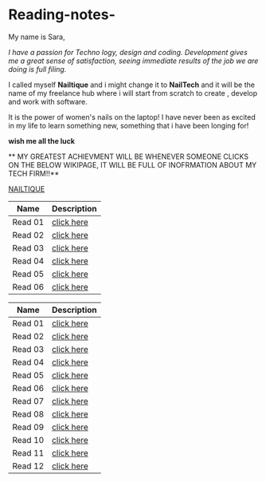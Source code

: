 # Reading-notes-

My name is Sara, 

*I have a passion for Techno logy, design and coding. Development gives me a great sense of satisfaction, seeing immediate results of the job we are doing is full filing.*

I called myself **Nailtique** and i might change it to **NailTech** and it will be the name of my freelance hub where i will start from scratch to create , develop and work with software.

It is the power of women's nails on the laptop!
I have never been as excited in my life to learn something new, something that i have been longing for!

**wish me all the luck**
  
  ** MY GREATEST ACHIEVMENT WILL BE WHENEVER SOMEONE CLICKS ON THE BELOW WIKIPAGE, IT WILL BE FULL OF INOFRMATION ABOUT MY TECH FIRM!!**  
  
   
  [NAILTIQUE](https://en.wikipedia.org/w/index.phpsearch=Nailtique&title=Special%3ASearch&profile=advanced&fulltext=1&ns0=1)
  
    
| Name       | Description |
| ----------- | ----------- |
| Read 01     | [click here](https://nailtique.github.io/Reading-notes-/Read01)       
| Read 02     | [click here](https://nailtique.github.io/Reading-notes-/Read02)
Read 03    |   [click here](https://nailtique.github.io/Reading-notes-/Read03)|
Read 04    |   [click here](https://nailtique.github.io/Reading-notes-/Read04)|
Read 05    |   [click here](https://nailtique.github.io/Reading-notes-/Read05)|
Read 06    |   [click here](https://nailtique.github.io/Reading-notes-/Read06)|


   
| Name       | Description |
| ----------- | ----------- |
Read 01    | [click here](https://nailtique.github.io/Reading-notes-/Class-01)       
Read 02    | [click here](https://nailtique.github.io/Reading-notes-/Class-02)
Read 03    | [click here](https://nailtique.github.io/Reading-notes-/Class-03)
Read 04    | [click here](https://nailtique.github.io/Reading-notes-/Class-04)
Read 05    | [click here](https://nailtique.github.io/Reading-notes-/Class-05)
Read 06    | [click here](https://nailtique.github.io/Reading-notes-/Class-06)
Read 07    | [click here](https://nailtique.github.io/Reading-notes-/Class-07)       
Read 08    | [click here](https://nailtique.github.io/Reading-notes-/Class-08)
Read 09    | [click here](https://nailtique.github.io/Reading-notes-/Class-09)
Read 10    | [click here](https://nailtique.github.io/Reading-notes-/Class-10)
Read 11    | [click here](https://nailtique.github.io/Reading-notes-/Class-11)
Read 12    | [click here](https://nailtique.github.io/Reading-notes-/Class-12)












